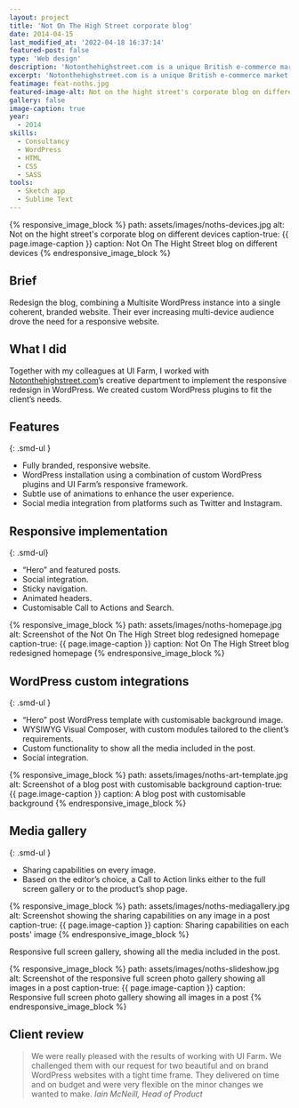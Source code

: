 ```yaml
---
layout: project
title: 'Not On The High Street corporate blog'
date: 2014-04-15
last_modified_at: '2022-04-18 16:37:14'
featured-post: false
type: 'Web design'
description: 'Notonthehighstreet.com is a unique British e-commerce market place for small and independent sellers.'
excerpt: 'Notonthehighstreet.com is a unique British e-commerce market place for small and independent sellers.'
featimage: feat-noths.jpg
featured-image-alt: Not on the hight street's corporate blog on different devices
gallery: false
image-caption: true
year: 
  - 2014
skills:
  - Consultancy
  - WordPress
  - HTML
  - CSS
  - SASS
tools:
  - Sketch app
  - Sublime Text
---
```

{% responsive_image_block %}
  path: assets/images/noths-devices.jpg
  alt: Not on the hight street's corporate blog on different devices
  caption-true: {{ page.image-caption }}
  caption: Not On The Hight Street blog on different devices
{% endresponsive_image_block %}

## Brief
Redesign the blog, combining a Multisite WordPress instance into a single coherent, branded website. Their ever increasing multi-device audience drove the need for a responsive website.

## What I did
Together with my colleagues at UI Farm, I worked with [Notonthehighstreet.com](https://www.notonthehighstreet.com/ "Visit the NOTHS website")’s creative department to implement the responsive redesign in WordPress. We created custom WordPress plugins to fit the client’s needs.

## Features

{: .smd-ul }
- Fully branded, responsive website.
- WordPress installation using a combination of custom WordPress plugins and UI Farm’s responsive framework.
- Subtle use of animations to enhance the user experience.
- Social media integration from platforms such as Twitter and Instagram.

## Responsive implementation

{: .smd-ul}
- “Hero” and featured posts.
- Social integration.
- Sticky navigation.
- Animated headers.
- Customisable Call to Actions and Search.

{% responsive_image_block %}
  path: assets/images/noths-homepage.jpg
  alt: Screenshot of the Not On The High Street blog redesigned homepage
  caption-true: {{ page.image-caption }}
  caption: Not On The High Street blog redesigned homepage
{% endresponsive_image_block %}

## WordPress custom integrations

{: .smd-ul }
- “Hero” post WordPress template with customisable background image.
- WYSIWYG Visual Composer, with custom modules tailored to the client’s requirements.
- Custom functionality to show all the media included in the post.
- Social integration.

{% responsive_image_block %}
  path: assets/images/noths-art-template.jpg
  alt: Screenshot of a blog post with customisable background
  caption-true: {{ page.image-caption }}
  caption: A blog post with customisable background
{% endresponsive_image_block %}

## Media gallery

{: .smd-ul }
- Sharing capabilities on every image.
- Based on the editor’s choice, a Call to Action links either to the full screen gallery or to the product’s shop page.

{% responsive_image_block %}
  path: assets/images/noths-mediagallery.jpg
  alt: Screenshot showing the sharing capabilities on any image in a post
  caption-true: {{ page.image-caption }}
  caption: Sharing capabilities on each posts' image
{% endresponsive_image_block %}

Responsive full screen gallery, showing all the media included in the post.

{% responsive_image_block %}
  path: assets/images/noths-slideshow.jpg
  alt: Screenshot of the responsive full screen photo gallery showing all images in a post
  caption-true: {{ page.image-caption }}
  caption: Responsive full screen photo gallery showing all images in a post
{% endresponsive_image_block %}

## Client review

>We were really pleased with the results of working with UI Farm. We challenged them with our request for two beautiful and on brand WordPress websites with a tight time frame. They delivered on time and on budget and were very flexible on the
minor changes we wanted to make.
<cite>Iain McNeill, Head of Product</cite>
